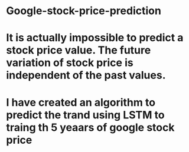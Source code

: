 # Google-stock-price-prediction
# It is actually impossible to predict a stock price value. The future variation of stock price is independent of the past values.
# I have created an algorithm to predict the trand using LSTM to traing th 5 yeaars of google stock price

